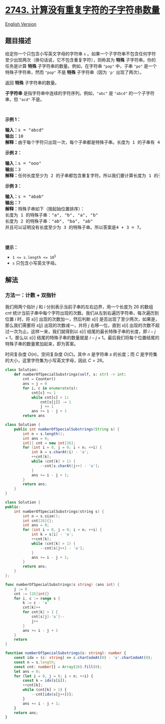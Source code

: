 # [2743. 计算没有重复字符的子字符串数量](https://leetcode.cn/problems/count-substrings-without-repeating-character)

[English Version](/solution/2700-2799/2743.Count%20Substrings%20Without%20Repeating%20Character/README_EN.md)

<!-- tags:哈希表,字符串,滑动窗口 -->

## 题目描述

<!-- 这里写题目描述 -->

<p>给定你一个只包含小写英文字母的字符串 <code>s</code> 。如果一个子字符串不包含任何字符至少出现两次（换句话说，它不包含重复字符），则称其为 <strong>特殊</strong> 子字符串。你的任务是计算 <strong>特殊</strong> 子字符串的数量。例如，在字符串 <code>"pop"</code> 中，子串 <code>"po"</code> 是一个特殊子字符串，然而 <code>"pop"</code> 不是 <strong>特殊</strong> 子字符串（因为 <code>'p'</code> 出现了两次）。</p>

<p>返回 <strong>特殊</strong> 子字符串的数量。</p>

<p><strong>子字符串</strong> 是指字符串中连续的字符序列。例如，<code>"abc"</code> 是 <code>"abcd"</code> 的一个子字符串，但 <code>"acd"</code> 不是。</p>

<p>&nbsp;</p>

<p><strong class="example">示例 1：</strong></p>

<pre>
<b>输入：</b>s = "abcd"
<b>输出：</b>10
<b>解释：</b>由于每个字符只出现一次，每个子串都是特殊子串。长度为 1 的子串有 4 个，长度为 2 的有 3 个，长度为 3 的有 2 个，长度为 4 的有 1 个。所以一共有 4 + 3 + 2 + 1 = 10 个特殊子串。
</pre>

<p><strong class="example">示例 2：</strong></p>

<pre>
<b>输入：</b>s = "ooo"
<b>输出：</b>3
<b>解释：</b>任何长度至少为 2 的子串都包含重复字符。所以我们要计算长度为 1 的子串的数量，即 3 个。
</pre>

<p><strong class="example">示例 3：</strong></p>

<pre>
<b>输入：</b>s = "abab"
<b>输出：</b>7
<b>解释：</b>特殊子串如下（按起始位置排序）： 
长度为 1 的特殊子串："a", "b", "a", "b" 
长度为 2 的特殊子串："ab", "ba", "ab" 
并且可以证明没有长度至少为 3 的特殊子串。所以答案是4 + 3 = 7。</pre>

<p>&nbsp;</p>

<p><strong>提示：</strong></p>

<ul>
	<li><code>1 &lt;= s.length &lt;= 10<sup>5</sup></code></li>
	<li><code>s</code> 只包含小写英文字母。</li>
</ul>

## 解法

### 方法一：计数 + 双指针

我们用两个指针 $j$ 和 $i$ 分别表示当前子串的左右边界，用一个长度为 $26$ 的数组 $cnt$ 统计当前子串中每个字符出现的次数。我们从左到右遍历字符串，每次遍历到位置 $i$ 时，将 $s[i]$ 出现的次数加一，然后判断 $s[i]$ 是否出现了至少两次，如果是，那么我们需要将 $s[j]$ 出现的次数减一，并将 $j$ 右移一位，直到 $s[i]$ 出现的次数不超过一次为止。这样一来，我们就得到以 $s[i]$ 结尾的最长特殊子串的长度，即 $i - j + 1$，那么以 $s[i]$ 结尾的特殊子串的数量就是 $i - j + 1$。最后我们将每个位置结尾的特殊子串的数量累加起来，即为答案。

时间复杂度 $O(n)$，空间复杂度 $O(C)$。其中 $n$ 是字符串 $s$ 的长度；而 $C$ 是字符集的大小，这里字符集为小写英文字母，因此 $C = 26$。

<!-- tabs:start -->

```python
class Solution:
    def numberOfSpecialSubstrings(self, s: str) -> int:
        cnt = Counter()
        ans = j = 0
        for i, c in enumerate(s):
            cnt[c] += 1
            while cnt[c] > 1:
                cnt[s[j]] -= 1
                j += 1
            ans += i - j + 1
        return ans
```

```java
class Solution {
    public int numberOfSpecialSubstrings(String s) {
        int n = s.length();
        int ans = 0;
        int[] cnt = new int[26];
        for (int i = 0, j = 0; i < n; ++i) {
            int k = s.charAt(i) - 'a';
            ++cnt[k];
            while (cnt[k] > 1) {
                --cnt[s.charAt(j++) - 'a'];
            }
            ans += i - j + 1;
        }
        return ans;
    }
}
```

```cpp
class Solution {
public:
    int numberOfSpecialSubstrings(string s) {
        int n = s.size();
        int cnt[26]{};
        int ans = 0;
        for (int i = 0, j = 0; i < n; ++i) {
            int k = s[i] - 'a';
            ++cnt[k];
            while (cnt[k] > 1) {
                --cnt[s[j++] - 'a'];
            }
            ans += i - j + 1;
        }
        return ans;
    }
};
```

```go
func numberOfSpecialSubstrings(s string) (ans int) {
	j := 0
	cnt := [26]int{}
	for i, c := range s {
		k := c - 'a'
		cnt[k]++
		for cnt[k] > 1 {
			cnt[s[j]-'a']--
			j++
		}
		ans += i - j + 1
	}
	return
}
```

```ts
function numberOfSpecialSubstrings(s: string): number {
    const idx = (c: string) => c.charCodeAt(0) - 'a'.charCodeAt(0);
    const n = s.length;
    const cnt: number[] = Array(26).fill(0);
    let ans = 0;
    for (let i = 0, j = 0; i < n; ++i) {
        const k = idx(s[i]);
        ++cnt[k];
        while (cnt[k] > 1) {
            --cnt[idx(s[j++])];
        }
        ans += i - j + 1;
    }
    return ans;
}
```

<!-- tabs:end -->

<!-- end -->
